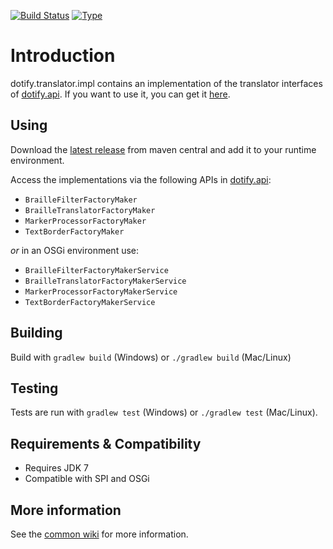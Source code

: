 [![Build Status](https://travis-ci.org/brailleapps/dotify.translator.impl.svg?branch=master)](https://travis-ci.org/brailleapps/dotify.translator.impl)
[![Type](https://img.shields.io/badge/type-service_bundle-blue.svg)](https://github.com/brailleapps/wiki/wiki/Badges)

# Introduction #
dotify.translator.impl contains an implementation of the translator interfaces of [dotify.api](https://github.com/joeha480/dotify/tree/master/dotify.api). If you want to use it, you can get it [here](http://search.maven.org/#search%7Cga%7C1%7Ca%3A%22dotify.translator.impl%22).

## Using ##
Download the [latest release](http://search.maven.org/#search%7Cga%7C1%7Cg%3A%22org.daisy.dotify%22%20%20a%3A%22dotify.translator.impl%22) from maven central and add it to your runtime environment.

Access the implementations via the following APIs in [dotify.api](http://search.maven.org/#search%7Cga%7C1%7Cg%3A%22org.daisy.dotify%22%20%20a%3A%22dotify.api%22):
- `BrailleFilterFactoryMaker`
- `BrailleTranslatorFactoryMaker`
- `MarkerProcessorFactoryMaker`
- `TextBorderFactoryMaker`

 _or_ in an OSGi environment use:
- `BrailleFilterFactoryMakerService`
- `BrailleTranslatorFactoryMakerService`
- `MarkerProcessorFactoryMakerService`
- `TextBorderFactoryMakerService`

## Building ##
Build with `gradlew build` (Windows) or `./gradlew build` (Mac/Linux)

## Testing ##

Tests are run with `gradlew test` (Windows) or `./gradlew test` (Mac/Linux).

## Requirements & Compatibility ##
- Requires JDK 7
- Compatible with SPI and OSGi

## More information ##
See the [common wiki](https://github.com/brailleapps/wiki/wiki) for more information.
